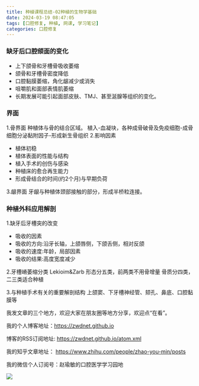 ```yaml
---
title: 种植课程总结-02种植的生物学基础
date: 2024-03-19 08:47:05
tags: [口腔修复, 种植, 网课, 学习笔记]
categories: 口腔修复
---
```

### 缺牙后口腔颌面的变化
- 上下颌骨和牙槽骨吸收萎缩
- 颌骨和牙槽骨密度降低
- 口腔黏膜萎缩，角化龈减少或消失
- 咀嚼肌和面部表情肌萎缩
- 长期发展可能引起面部皮肤、TMJ、甚至涎腺等组织的变化。

### 界面
1.骨界面
种植体与骨的结合区域。
植入-血凝块，各种成骨破骨及免疫细胞-成骨细胞分泌黏附因子-形成新生骨组织
2.影响因素
- 植体初稳
- 植体表面的性能与结构
- 植入手术的创伤与感染
- 种植床的愈合再生能力
- 形成骨结合的时间(约2个月)与早期负荷

3.龈界面
牙龈与种植体颈部接触的部分，形成半桥粒连接。

### 种植外科应用解剖
1.缺牙后牙槽突的改变
- 吸收的因素
- 吸收的方向:沿牙长轴，上颌唇侧，下颌舌侧，相对反颌
- 吸收的速度:年龄，局部因素
- 吸收的结果:高度宽度减少

2.牙槽嵴萎缩分类
Lekioim&Zarb
形态分五类，前两类不用骨增量
骨质分四类，二三类适合种植

3.与种植手术有关的重要解剖结构
上颌窦、下牙槽神经管、颏孔、鼻底、口腔黏膜等





我发文章的三个地方，欢迎大家在朋友圈等地方分享，欢迎点“在看”。

我的个人博客地址：https://zwdnet.github.io

博客的RSS订阅地址: https://zwdnet.github.io/atom.xml

我的知乎文章地址： https://www.zhihu.com/people/zhao-you-min/posts

我的微信个人订阅号：赵瑜敏的口腔医学学习园地

![](https://zymblog-1258069789.cos.ap-chengdu.myqcloud.com/other/wx.jpg)



